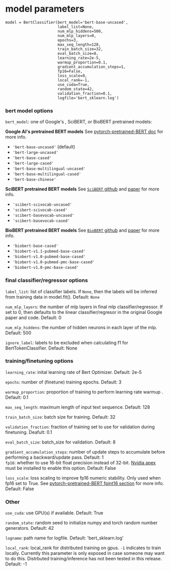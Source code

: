 
# model parameters

```python3
model = BertClassifier(bert_model='bert-base-uncased',
                       label_list=None, 
                       num_mlp_hiddens=500,
                       num_mlp_layers=0,
                       epochs=3,
                       max_seq_length=128,
                       train_batch_size=32,
                       eval_batch_size=8,
                       learning_rate=2e-5,
                       warmup_proportion=0.1,
                       gradient_accumulation_steps=1,
                       fp16=False,
                       loss_scale=0,
                       local_rank=-1,
                       use_cuda=True,
                       random_state=42,
                       validation_fraction=0.1,
                       logfile='bert_sklearn.log')
```

### bert model options

`bert_model`: one of Google's , SciBERT, or BioBERT pretrained models:

**Google AI's pretrained BERT models**  See [pytorch-pretrained-BERT doc](https://github.com/huggingface/pytorch-pretrained-BERT#Doc) for more info.
 * `'bert-base-uncased'` (default)
 * `'bert-large-uncased'`
 * `'bert-base-cased'`
 * `'bert-large-cased'`
 * `'bert-base-multilingual-uncased'`
 * `'bert-base-multilingual-cased'`
 * `'bert-base-chinese'`
 
 **SciBERT pretrained BERT models**  See [`SciBERT` github](https://github.com/allenai/scibert) and [paper](https://arxiv.org/pdf/1903.10676.pdf) for more info.
 * `'scibert-scivocab-uncased'`
 * `'scibert-scivocab-cased'`
 * `'scibert-basevocab-uncased'`
 * `'scibert-basevocab-cased'`

 **BioBERT pretrained BERT models**  See [`BioBERT` github](https://github.com/dmis-lab/biobert) and [paper](https://arxiv.org/pdf/1901.08746.pdf) for more info.
* `'biobert-base-cased'`
* `'biobert-v1.1-pubmed-base-cased'`
* `'biobert-v1.0-pubmed-base-cased'`
* `'biobert-v1.0-pubmed-pmc-base-cased'`
* `'biobert-v1.0-pmc-base-cased'`
 
### final classifier/regressor options
`label_list`: list of classifier labels. If `None`, then the labels will be inferred from training data in model.fit(). Default: `None`

`num_mlp_layers`: the number of mlp layers in final mlp classifier/regressor. If set to 0, then defaults 
    to the linear classifier/regresor in the original Google paper and code. Default: 0

`num_mlp_hiddens`: the number of hidden neurons in each layer of the mlp. Default: 500

`ignore_label`: labels to be excluded when calculating f1 for BertTokenClassifier. Default: None


### training/finetuning options

`learning_rate`: inital learning rate of Bert Optimizer. Default: 2e-5

`epochs`: number of (finetune) training epochs. Default: 3        

`warmup_proportion`: proportion of training to perform learning rate warmup . Default: 0.1

`max_seq_length`: maximum length of input text sequence. Default: 128

`train_batch_size`: batch size for training. Default: 32

`validation_fraction`: fraction of training set to use for validation during finetuning. Deafult: 0.1

`eval_batch_size`: batch_size for validation. Default: 8

`gradient_accumulation_steps`: number of update steps to accumulate before performing a backward/update pass. Default: 1      
`fp16`: whether to use 16-bit float precision instead of 32-bit. [Nvidia apex](https://github.com/NVIDIA/apex) must be installed to enable this option. Default: False

`loss_scale`: loss scaling to improve fp16 numeric stability. Only used when fp16 set to True. See [pytorch-pretrained-BERT fpint16 section](https://github.com/huggingface/pytorch-pretrained-BERT#Training-large-models-introduction,-tools-and-examples) for more info.  Default: False

### Other

`use_cuda`: use GPU(s) if available. Default: True

`random_state`: random seed to initialize numpy and torch random number generators. Default: 42

`logname`: path name for logfile. Default: 'bert_sklearn.log'

`local_rank`: local_rank for distributed training on gpus. `-1` indicates to train locally. Currently this parameter is only exposed in case someone may want to do this. Distrbuted training/inference has not been tested in this release. Default: -1

